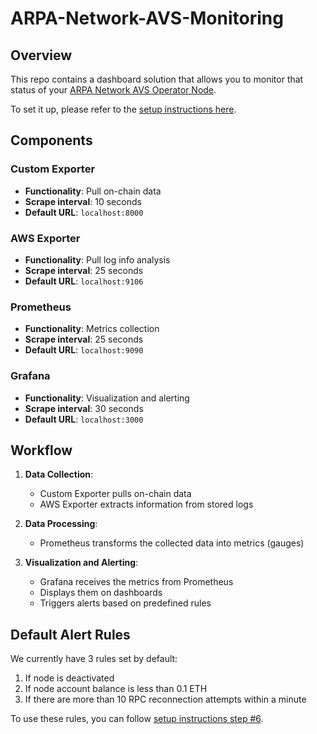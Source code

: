 # ARPA-Network-AVS-Monitoring
## Overview

This repo contains a dashboard solution that allows you to monitor that status of your [ARPA Network AVS Operator Node](https://github.com/arPA-Network/BLS-TSS-Network/).

To set it up, please refer to the [setup instructions here](docs/setup-instructions.md).

## Components

### Custom Exporter
- **Functionality**: Pull on-chain data
- **Scrape interval**: 10 seconds
- **Default URL**: `localhost:8000`

### AWS Exporter
- **Functionality**: Pull log info analysis
- **Scrape interval**: 25 seconds
- **Default URL**: `localhost:9106`

### Prometheus
- **Functionality**: Metrics collection
- **Scrape interval**: 25 seconds
- **Default URL**: `localhost:9090`

### Grafana
- **Functionality**: Visualization and alerting
- **Scrape interval**: 30 seconds
- **Default URL**: `localhost:3000`

## Workflow

1. **Data Collection**: 
   - Custom Exporter pulls on-chain data
   - AWS Exporter extracts information from stored logs

2. **Data Processing**: 
   - Prometheus transforms the collected data into metrics (gauges)

3. **Visualization and Alerting**: 
   - Grafana receives the metrics from Prometheus
   - Displays them on dashboards
   - Triggers alerts based on predefined rules

## Default Alert Rules

We currently have 3 rules set by default:

1. If node is deactivated
2. If node account balance is less than 0.1 ETH
3. If there are more than 10 RPC reconnection attempts within a minute

To use these rules, you can follow [setup instructions step #6](docs/setup-instructions.md).